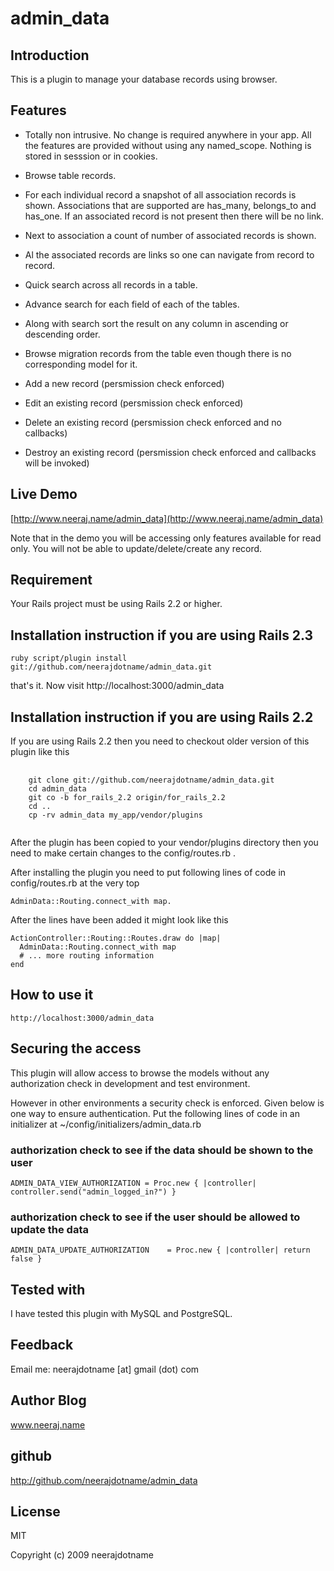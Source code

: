 # admin_data

## Introduction

This is a plugin to manage your database records using browser. 

## Features

* Totally non intrusive. No change is required anywhere in your app. All the features are provided without using any named_scope. Nothing is stored in sesssion or in cookies. 

* Browse table records.

* For each individual record a snapshot of all association records is shown. Associations that are supported are has_many, belongs_to and has_one. If an associated record is not present then there will be no link.

* Next to association a count of number of associated records is shown. 

* Al the associated records are links so one can navigate from record to record. 

* Quick search across all records in a table.

* Advance search for each field of each of the tables.

* Along with search sort the result on any column in ascending or descending order.

* Browse migration records from the table even though there is no corresponding model for it.

* Add a new record (persmission check enforced)

* Edit an existing record (persmission check enforced)

* Delete an existing record (persmission check enforced and no callbacks)

* Destroy an existing record (persmission check enforced and callbacks will be invoked)

## Live Demo

[http://www.neeraj.name/admin_data](http://www.neeraj.name/admin_data)

Note that in the demo you will be accessing only features available for read only. You will not be
able to update/delete/create any record. 

## Requirement

Your Rails project must be using Rails 2.2 or higher.

## Installation instruction if you are using Rails 2.3

	ruby script/plugin install git://github.com/neerajdotname/admin_data.git
	
that's it. Now visit http://localhost:3000/admin_data	
	
## Installation instruction if you are using Rails 2.2

If you are using Rails 2.2 then you need to checkout older version of this plugin like this

<pre>
	<code>
	git clone git://github.com/neerajdotname/admin_data.git
   	cd admin_data
   	git co -b for_rails_2.2 origin/for_rails_2.2
   	cd ..
   	cp -rv admin_data my_app/vendor/plugins 
   </code>
</pre>


After the plugin has been copied to your vendor/plugins directory then you need to make certain
changes to the config/routes.rb .

After installing the plugin you need to put following lines of code in config/routes.rb  at the very top

	AdminData::Routing.connect_with map. 

After the lines have been added it might look like this

	ActionController::Routing::Routes.draw do |map|
	  AdminData::Routing.connect_with map
	  # ... more routing information
	end

## How to use it

	http://localhost:3000/admin_data

## Securing the access

This plugin will allow access to browse the models without any authorization check in development and test environment. 

However in other environments a security check is enforced. Given below is one way to ensure authentication. Put the following lines of code in an initializer at ~/config/initializers/admin_data.rb

### authorization check to see if the data should be shown to the user
	ADMIN_DATA_VIEW_AUTHORIZATION = Proc.new { |controller| controller.send("admin_logged_in?") }


### authorization check to see if the user should be allowed to update the data
	ADMIN_DATA_UPDATE_AUTHORIZATION    = Proc.new { |controller| return false }


## Tested with

I have tested this plugin with MySQL and PostgreSQL. 

## Feedback

Email me: neerajdotname [at] gmail (dot) com

## Author Blog

www.neeraj.name

## github

http://github.com/neerajdotname/admin_data

## License

MIT

Copyright (c) 2009 neerajdotname
